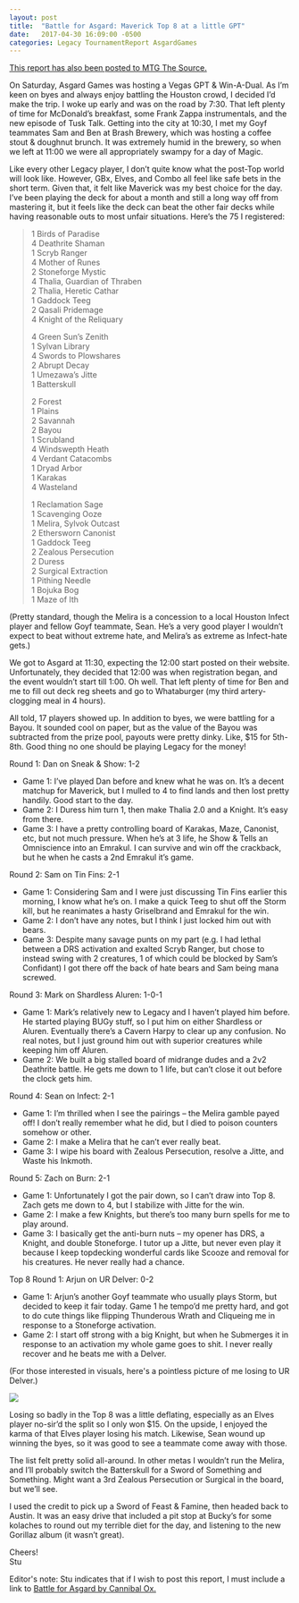 ```yaml
---
layout: post
title:  "Battle for Asgard: Maverick Top 8 at a little GPT"
date:   2017-04-30 16:09:00 -0500
categories: Legacy TournamentReport AsgardGames
---
```

[This report has also been posted to MTG The Source.](http://www.mtgthesource.com/forums/showthread.php?31631-Battle-for-Asgard-Maverick-Top-8-at-a-little-GPT&p=1005189#post1005189)

On Saturday, Asgard Games was hosting a Vegas GPT & Win-A-Dual. As I’m keen on byes and always enjoy battling the Houston crowd, I decided I’d make the trip. I woke up early and was on the road by 7:30. That left plenty of time for McDonald’s breakfast, some Frank Zappa instrumentals, and the new episode of Tusk Talk. Getting into the city at 10:30, I met my Goyf teammates Sam and Ben at Brash Brewery, which was hosting a coffee stout & doughnut brunch. It was extremely humid in the brewery, so when we left at 11:00 we were all appropriately swampy for a day of Magic. 

Like every other Legacy player, I don’t quite know what the post-Top world will look like. However, GBx, Elves, and Combo all feel like safe bets in the short term. Given that, it felt like Maverick was my best choice for the day. I’ve been playing the deck for about a month and still a long way off from mastering it, but it feels like the deck can beat the other fair decks while having reasonable outs to most unfair situations. Here’s the 75 I registered: 

>1 Birds of Paradise  
>4 Deathrite Shaman  
>1 Scryb Ranger  
>4 Mother of Runes  
>2 Stoneforge Mystic  
>4 Thalia, Guardian of Thraben  
>2 Thalia, Heretic Cathar  
>1 Gaddock Teeg  
>2 Qasali Pridemage  
>4 Knight of the Reliquary  
>  
>4 Green Sun’s Zenith  
>1 Sylvan Library  
>4 Swords to Plowshares  
>2 Abrupt Decay  
>1 Umezawa’s Jitte  
>1 Batterskull  
>  
>2 Forest  
>1 Plains  
>2 Savannah  
>2 Bayou  
>1 Scrubland  
>4 Windswepth Heath  
>4 Verdant Catacombs  
>1 Dryad Arbor  
>1 Karakas  
>4 Wasteland  
>  
>1 Reclamation Sage  
>1 Scavenging Ooze  
>1 Melira, Sylvok Outcast  
>2 Ethersworn Canonist  
>1 Gaddock Teeg  
>2 Zealous Persecution  
>2 Duress  
>2 Surgical Extraction  
>1 Pithing Needle  
>1 Bojuka Bog  
>1 Maze of Ith  

(Pretty standard, though the Melira is a concession to a local Houston Infect player and fellow Goyf teammate, Sean. He’s a very good player I wouldn’t expect to beat without extreme hate, and Melira’s as extreme as Infect-hate gets.)

We got to Asgard at 11:30, expecting the 12:00 start posted on their website. Unfortunately, they decided that 12:00 was when registration began, and the event wouldn’t start till 1:00. Oh well. That left plenty of time for Ben and me to fill out deck reg sheets and go to Whataburger (my third artery-clogging meal in 4 hours).

All told, 17 players showed up. In addition to byes, we were battling for a Bayou. It sounded cool on paper, but as the value of the Bayou was subtracted from the prize pool, payouts were pretty dinky. Like, $15 for 5th-8th. Good thing no one should be playing Legacy for the money!

Round 1: Dan on Sneak & Show: 1-2
- Game 1: I’ve played Dan before and knew what he was on. It’s a decent matchup for Maverick, but I mulled to 4 to find lands and then lost pretty handily. Good start to the day.
-	Game 2: I Duress him turn 1, then make Thalia 2.0 and a Knight. It’s easy from there.
-	Game 3: I have a pretty controlling board of Karakas, Maze, Canonist, etc, but not much pressure. When he’s at 3 life, he Show & Tells an Omniscience into an Emrakul. I can survive and win off the crackback, but he when he casts a 2nd Emrakul it’s game.

Round 2: Sam on Tin Fins: 2-1
-	Game 1: Considering Sam and I were just discussing Tin Fins earlier this morning, I know what he’s on. I make a quick Teeg to shut off the Storm kill, but he reanimates a hasty Griselbrand and Emrakul for the win.
-	Game 2: I don’t have any notes, but I think I just locked him out with bears.
-	Game 3: Despite many savage punts on my part (e.g. I had lethal between a DRS activation and exalted Scryb Ranger, but chose to instead swing with 2 creatures, 1 of which could be blocked by Sam’s Confidant) I got there off the back of hate bears and Sam being mana screwed.

Round 3: Mark on Shardless Aluren: 1-0-1
-	Game 1: Mark’s relatively new to Legacy and I haven’t played him before. He started playing BUGy stuff, so I put him on either Shardless or Aluren. Eventually there’s a Cavern Harpy to clear up any confusion. No real notes, but I just ground him out with superior creatures while keeping him off Aluren.
-	Game 2: We built a big stalled board of midrange dudes and a 2v2 Deathrite battle. He gets me down to 1 life, but can’t close it out before the clock gets him.

Round 4: Sean on Infect: 2-1
-	Game 1: I’m thrilled when I see the pairings – the Melira gamble payed off! I don’t really remember what he did, but I died to poison counters somehow or other.
-	Game 2: I make a Melira that he can’t ever really beat.
-	Game 3: I wipe his board with Zealous Persecution, resolve a Jitte, and Waste his Inkmoth. 

Round 5: Zach on Burn: 2-1
-	Game 1: Unfortunately I got the pair down, so I can’t draw into Top 8. Zach gets me down to 4, but I stabilize with Jitte for the win.
-	Game 2: I make a few Knights, but there’s too many burn spells for me to play around.
-	Game 3: I basically get the anti-burn nuts – my opener has DRS, a Knight, and double Stoneforge. I tutor up a Jitte, but never even play it because I keep topdecking wonderful cards like Scooze and removal for his creatures. He never really had a chance.

Top 8 Round 1: Arjun on UR Delver: 0-2
-	Game 1: Arjun’s another Goyf teammate who usually plays Storm, but decided to keep it fair today. Game 1 he tempo’d me pretty hard, and got to do cute things like flipping Thunderous Wrath and Cliqueing me in response to a Stoneforge activation.
-	Game 2: I start off strong with a big Knight, but when he Submerges it in response to an activation my whole game goes to shit. I never really recover and he beats me with a Delver.

(For those interested in visuals, here's a pointless picture of me losing to UR Delver.)

![](https://images.lonestarlhurgoyfs.com/2017-04-30-1.jpg)

Losing so badly in the Top 8 was a little deflating, especially as an Elves player no-sir’d the split so I only won $15. On the upside, I enjoyed the karma of that Elves player losing his match. Likewise, Sean wound up winning the byes, so it was good to see a teammate come away with those. 

The list felt pretty solid all-around. In other metas I wouldn’t run the Melira, and I’ll probably switch the Batterskull for a Sword of Something and Something. Might want a 3rd Zealous Persecution or Surgical in the board, but we’ll see. 

I used the credit to pick up a Sword of Feast & Famine, then headed back to Austin. It was an easy drive that included a pit stop at Bucky’s for some kolaches to round out my terrible diet for the day, and listening to the new Gorillaz album (it wasn’t great). 

Cheers!  
Stu

Editor's note: Stu indicates that if I wish to post this report, I must include a link to [Battle for Asgard by Cannibal Ox.](https://www.youtube.com/watch?v=S-zoccgHSyk)
